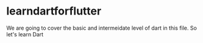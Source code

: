 # learndartforflutter

We are going to cover the basic and intermeidate level of dart in this file.
So let's learn Dart